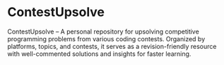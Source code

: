 # ContestUpsolve
ContestUpsolve – A personal repository for upsolving competitive programming problems from various coding contests. Organized by platforms, topics, and contests, it serves as a revision-friendly resource with well-commented solutions and insights for faster learning.
